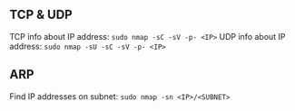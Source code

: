 ## TCP & UDP
TCP info about IP address:
`sudo nmap -sC -sV -p- <IP>`
UDP info about IP address:
`sudo nmap -sU -sC -sV -p- <IP>`

## ARP
Find IP addresses on subnet:
`sudo nmap -sn <IP>/<SUBNET>`